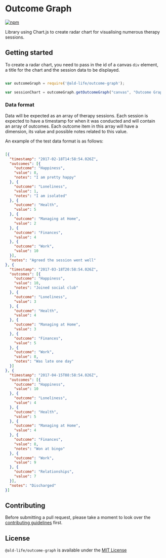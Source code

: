 # Outcome Graph  

[![npm](https://img.shields.io/npm/v/@ald-life/outcome-graph.svg)](http://www.npmjs.com/package/@ald-life/outcome-graph)

Library using Chart.js to create radar chart for visualising numerous therapy sessions.

## Getting started

To create a radar chart, you need to pass in the id of a canvas `div` element, a title for the chart and the session data to be displayed.

```js

var outcomeGraph = require('@ald-life/outcome-graph');

var sessionChart = outcomeGraph.getOutcomeGraph("canvas", "Outcome Graph", sessionData);

```

### Data format

Data will be expected as an array of therapy sessions. Each session is expected to have a timestamp for when it was conducted and will contain an array of outcomes. Each outcome item in this array will have a dimension, its value and possible notes related to this value.  

An example of the test data format is as follows: 

```json

[{
  "timestamp": "2017-02-18T14:58:54.026Z",
  "outcomes": [{
    "outcome": "Happiness",
    "value": 8,
    "notes": "I am pretty happy"
  }, {
    "outcome": "Loneliness",
    "value": 1,
    "notes": "I am isolated"
  }, {
    "outcome": "Health",
    "value": 5
  }, {
    "outcome": "Managing at Home",
    "value": 2
  }, {
    "outcome": "Finances",
    "value": 4
  }, {
    "outcome": "Work",
    "value": 10
  }],
  "notes": "Agreed the session went well"
}, {
  "timestamp": "2017-03-18T20:58:54.026Z",
  "outcomes": [{
    "outcome": "Happiness",
    "value": 10,
    "notes": "Joined social club"
  }, {
    "outcome": "Loneliness",
    "value": 3
  }, {
    "outcome": "Health",
    "value": 4
  }, {
    "outcome": "Managing at Home",
    "value": 3
  }, {
    "outcome": "Finances",
    "value": 5
  }, {
    "outcome": "Work",
    "value": 8,
    "notes": "Was late one day"
  }]
}, {
  "timestamp": "2017-04-15T08:58:54.026Z",
  "outcomes": [{
    "outcome": "Happiness",
    "value": 10
  }, {
    "outcome": "Loneliness",
    "value": 4
  }, {
    "outcome": "Health",
    "value": 5
  }, {
    "outcome": "Managing at Home",
    "value": 4
  }, {
    "outcome": "Finances",
    "value": 8,
    "notes": "Won at bingo"
  }, {
    "outcome": "Work",
    "value": 9
  }, {
    "outcome": "Relationships",
    "value": 7
  }],
  "notes": "Discharged"
}]

```

## Contributing

Before submitting a pull request, please take a moment to look over the [contributing guidelines](CONTRIBUTING.md) first.

## License

`@ald-life/outcome-graph` is available under the [MIT License](https://opensource.org/licenses/MIT)
